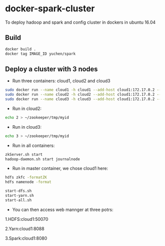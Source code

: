 # docker-spark-cluster
To deploy hadoop and spark and config cluster in dockers in ubuntu 16.04

## Build
```bash
docker build .
docker tag IMAGE_ID yuchen/spark
```

## Deploy a cluster with 3 nodes
- Run three containers: cloud1, cloud2 and cloud3
```bash
sudo docker run --name cloud1 -h cloud1 --add-host cloud1:172.17.0.2 --add-host cloud2:172.17.0.3 --add-host cloud3:172.17.0.4 -it yuchen/spark
sudo docker run --name cloud2 -h cloud2 --add-host cloud1:172.17.0.2 --add-host cloud2:172.17.0.3 --add-host cloud3:172.17.0.4 -it yuchen/spark
sudo docker run --name cloud3 -h cloud3 --add-host cloud1:172.17.0.2 --add-host cloud2:172.17.0.3 --add-host cloud3:172.17.0.4 -it yuchen/spark
```
- Run in cloud2:
```bash
echo 2 > ~/zookeeper/tmp/myid
```
- Run in cloud3:
```bash
echo 3 > ~/zookeeper/tmp/myid
```
- Run in all containers:
```bash
zkServer.sh start
hadoop-daemon.sh start journalnode
```
- Run in master container, we chose cloud1 here: 
```bash
hdfs zkfc -formatZK
hdfs namenode -format

start-dfs.sh
start-yarn.sh
start-all.sh
```
- You can then access web mannger at three potrs:

 1.HDFS:cloud1:50070
 
 2.Yarn:cloud1:8088
 
 3.Spark:cloud1:8080


